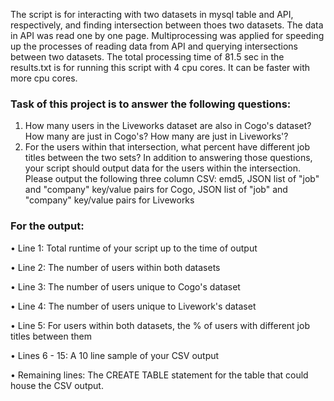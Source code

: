 

The script is for interacting with two datasets in mysql table and API, respectively, and finding intersection between thoes two datasets. The data in API was read one by one page. Multiprocessing was applied for speeding up the processes of reading data from API and querying intersections between two datasets.  The total processing time of 81.5 sec in the results.txt is for running this script with 4 cpu cores. It can be faster with more cpu cores. 

### Task of this project is to answer the following questions:
1.	How many users in the Liveworks dataset are also in Cogo's dataset? How many are just in Cogo's? How many are just in Liveworks'?
2.	For the users within that intersection, what percent have different job titles between the two sets?
In addition to answering those questions, your script should output data for the users within the intersection. Please output the following three column CSV:
emd5, JSON list of "job" and "company" key/value pairs for Cogo, JSON list of "job" and "company" key/value pairs for Liveworks

### For the output: 
•	Line 1: Total runtime of your script up to the time of output

•	Line 2: The number of users within both datasets

•	Line 3: The number of users unique to Cogo's dataset

•	Line 4: The number of users unique to Livework's dataset

•	Line 5: For users within both datasets, the % of users with different job titles between them

•	Lines 6 - 15: A 10 line sample of your CSV output

•	Remaining lines: The CREATE TABLE statement for the table that could house the CSV output.

